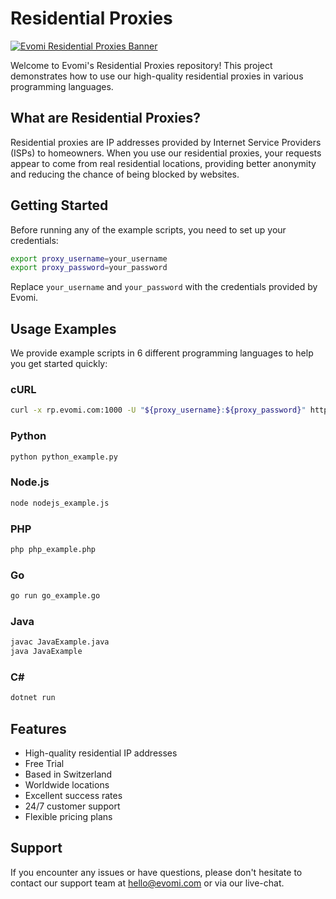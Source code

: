 # Residential Proxies

[![Evomi Residential Proxies Banner](https://my.evomi.com/images/brand/cta.png)]([https://my.evomi.com](https://evomi.com?utm_source=github&utm_medium=banner&utm_campaign=github_residential))

Welcome to Evomi's Residential Proxies repository! This project demonstrates how to use our high-quality residential proxies in various programming languages.

## What are Residential Proxies?


Residential proxies are IP addresses provided by Internet Service Providers (ISPs) to homeowners. When you use our residential proxies, your requests appear to come from real residential locations, providing better anonymity and reducing the chance of being blocked by websites.

## Getting Started

Before running any of the example scripts, you need to set up your credentials:

```bash
export proxy_username=your_username
export proxy_password=your_password
```

Replace `your_username` and `your_password` with the credentials provided by Evomi.

## Usage Examples

We provide example scripts in 6 different programming languages to help you get started quickly:

### cURL
```bash
curl -x rp.evomi.com:1000 -U "${proxy_username}:${proxy_password}" https://ip.evomi.com/s
```

### Python
```bash
python python_example.py
```

### Node.js
```bash
node nodejs_example.js
```

### PHP
```bash
php php_example.php
```

### Go
```bash
go run go_example.go
```

### Java
```bash
javac JavaExample.java
java JavaExample
```

### C#
```bash
dotnet run
```

## Features

- High-quality residential IP addresses
- Free Trial
- Based in Switzerland
- Worldwide locations
- Excellent success rates
- 24/7 customer support
- Flexible pricing plans

## Support

If you encounter any issues or have questions, please don't hesitate to contact our support team at hello@evomi.com or via our live-chat.


